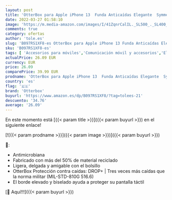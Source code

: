 ```yaml
---
layout: post
title: 'OtterBox para Apple iPhone 13  Funda Anticaídas Elegante  Symmetry Series  Enigm Negro/Oro'
date: 2022-03-27 01:58:10
image: 'https://m.media-amazon.com/images/I/41ZqnrCalIL._SL500_._SL400_.jpg'
comments: true
category: ofertas
author: 'tole.es'
slug: 'B097RS1XF8-es OtterBox para Apple iPhone 13 Funda Anticaídas Elegante...'
sku: 'B097RS1XF8-es'
tags: [ 'Accesorios para móviles','Comunicación móvil y accesorios','Electrónica','Fundas y carcasas para teléfonos móviles','apple','iphone','otterbox', ]
actualPrice: 26.09 EUR
currency: EUR
price: 26.09
comparePrice: 39.99 EUR
prodname: 'OtterBox para Apple iPhone 13  Funda Anticaídas Elegante  Symmetry Series  Enigm Negro/Oro'
country: 'es'
flag: '🇪🇸'
brand: 'Otterbox'
buyurl: 'https://www.amazon.es/dp/B097RS1XF8/?tag=tolees-21'
descuento: '34.76'
average: '26.09'
---
```


En este momento está [{{< param title >}}]({{< param buyurl >}}) en el siguiente enlace!

[![{{< param prodname >}}]({{< param image >}})]({{< param buyurl >}})

🔎:

- Antimicrobiana
- Fabricado con más del 50% de material reciclado
- Ligera, delgada y amigable con el bolsillo
- OtterBox Protección contra caídas: DROP+ | Tres veces más caídas que la norma militar (MIL-STD-810G 516.6)
- El borde elevado y biselado ayuda a proteger su pantalla táctil

[🛒 Aquí!!!]({{< param buyurl >}})
